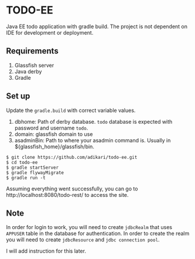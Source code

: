 # TODO-EE
Java EE todo application with gradle build. The project is not dependent on IDE for development or deployment.

## Requirements

1. Glassfish server
2. Java derby
3. Gradle

## Set up

Update the `gradle.build` with correct variable values.

1. dbhome: Path of derby database. `todo` database is expected with password and username `todo`.
2. domain: glassfish domain to use
3. asadminBin: Path to where your asadmin command is. Usually in ${glassfish_home}/glassfish/bin.

```
$ git clone https://github.com/adikari/todo-ee.git
$ cd todo-ee
$ gradle startServer
$ gradle flywayMigrate
$ gradle run -t
```
Assuming everything went successfully, you can go to http://localhost:8080/todo-rest/ to access the site.

## Note
In order for login to work, you will need to create `jdbcRealm` that uses `APPUSER` table in the database for authentication. In order to create the realm you will need to create `jdbcResource` and `jdbc connection pool`.

I will add instruction for this later.



